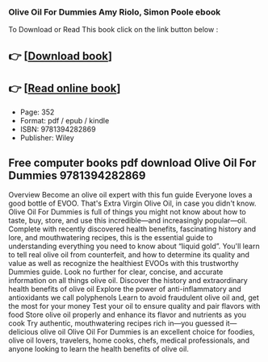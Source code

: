 ### Olive Oil For Dummies Amy Riolo, Simon Poole ebook

To Download or Read This book click on the link button below :

## 👉  [**[Download book](http://get-pdfs.com/download.php?group=book&from=github.com&id=721357&lnk=1081 "Download book")**]

## 👉  [**[Read online book](http://get-pdfs.com/download.php?group=book&from=github.com&id=721357&lnk=1081 "Read online book")**]


* Page: 352
* Format: pdf / epub / kindle
* ISBN: 9781394282869
* Publisher: Wiley



## Free computer books pdf download Olive Oil For Dummies 9781394282869


Overview
Become an olive oil expert with this fun guide Everyone loves a good bottle of EVOO. That&#039;s Extra Virgin Olive Oil, in case you didn&#039;t know. Olive Oil For Dummies is full of things you might not know about how to taste, buy, store, and use this incredible—and increasingly popular—oil. Complete with recently discovered health benefits, fascinating history and lore, and mouthwatering recipes, this is the essential guide to understanding everything you need to know about “liquid gold”. You&#039;ll learn to tell real olive oil from counterfeit, and how to determine its quality and value as well as recognize the healthiest EVOOs with this trustworthy Dummies guide. Look no further for clear, concise, and accurate information on all things olive oil. Discover the history and extraordinary health benefits of olive oil Explore the power of anti-inflammatory and antioxidants we call polyphenols Learn to avoid fraudulent olive oil and, get the most for your money Test your oil to ensure quality and pair flavors with food Store olive oil properly and enhance its flavor and nutrients as you cook Try authentic, mouthwatering recipes rich in—you guessed it—delicious olive oil Olive Oil For Dummies is an excellent choice for foodies, olive oil lovers, travelers, home cooks, chefs, medical professionals, and anyone looking to learn the health benefits of olive oil.




